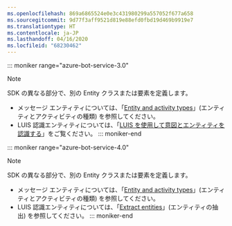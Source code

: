 ```yaml
---
ms.openlocfilehash: 869a6865524e0e3c431980299a557052f677a658
ms.sourcegitcommit: 9d77f3aff9521d819e88efd0fbd19d469b9919e7
ms.translationtype: HT
ms.contentlocale: ja-JP
ms.lasthandoff: 04/16/2020
ms.locfileid: "68230462"
---
```

::: moniker range="azure-bot-service-3.0"
> [!NOTE]
> SDK の異なる部分で、別の Entity クラスまたは要素を定義します。
> - メッセージ エンティティについては、「[Entity and activity types](https://docs.microsoft.com/azure/bot-service/bot-service-activities-entities?view=azure-bot-service-4.0)」(エンティティとアクティビティの種類) を参照してください。
> - LUIS 認識エンティティについては、「[LUIS を使用して意図とエンティティを認識する](../nodejs/bot-builder-nodejs-recognize-intent-luis.md)」をご覧ください。
::: moniker-end

::: moniker range="azure-bot-service-4.0"
> [!NOTE]
> SDK の異なる部分で、別の Entity クラスまたは要素を定義します。
> - メッセージ エンティティについては、「[Entity and activity types](https://docs.microsoft.com/azure/bot-service/bot-service-activities-entities?view=azure-bot-service-4.0)」(エンティティとアクティビティの種類) を参照してください。
> - LUIS 認識エンティティについては、「[Extract entities](../v4sdk/bot-builder-howto-v4-luis.md)」(エンティティの抽出) を参照してください。
::: moniker-end
